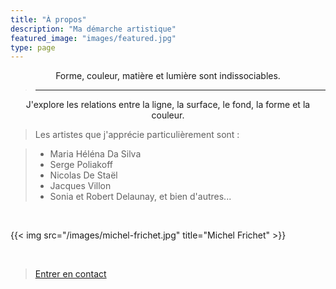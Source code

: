 ```yaml
---
title: "À propos"
description: "Ma démarche artistique"
featured_image: "images/featured.jpg"
type: page
---
```


<center>
Forme, couleur, matière et lumière sont indissociables.
</center>

> ---

<center>
J'explore les relations entre la ligne, la surface, le fond, la forme et la couleur.
</center>

> Les artistes que j'apprécie particulièrement sont :

> * Maria Héléna Da Silva
> * Serge Poliakoff
> * Nicolas De Staël
> * Jacques Villon
> * Sonia et Robert Delaunay, et bien d'autres...

<br>

{{< img src="/images/michel-frichet.jpg" title="Michel Frichet" >}}

<br>

> <a href="/contact"><i class="fa fa-envelope"></i> Entrer en contact</i></a>
